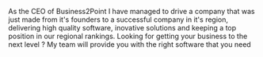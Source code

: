 As the CEO of Business2Point I have managed to drive a company that was just made from it's founders to a successful company in it's region, delivering high quality software, inovative solutions and keeping a top position in our regional rankings. Looking for getting your business to the next level ? My team will provide you with the right software that you need

<!--
**AndreiMoiceanu29/AndreiMoiceanu29** is a ✨ _special_ ✨ repository because its `README.md` (this file) appears on your GitHub profile.

Here are some ideas to get you started:

- 🔭 I’m currently working on ...
- 🌱 I’m currently learning ...
- 👯 I’m looking to collaborate on ...
- 🤔 I’m looking for help with ...
- 💬 Ask me about ...
- 📫 How to reach me: ...
- 😄 Pronouns: ...
- ⚡ Fun fact: ...
-->
